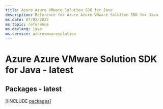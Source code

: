 ```yaml
---
title: Azure Azure VMware Solution SDK for Java
description: Reference for Azure Azure VMware Solution SDK for Java
ms.date: 07/02/2025
ms.topic: reference
ms.devlang: java
ms.service: azurevmwaresolution
---
```

# Azure Azure VMware Solution SDK for Java - latest
## Packages - latest
[!INCLUDE [packages](azure-vmware-solution-index.md)]